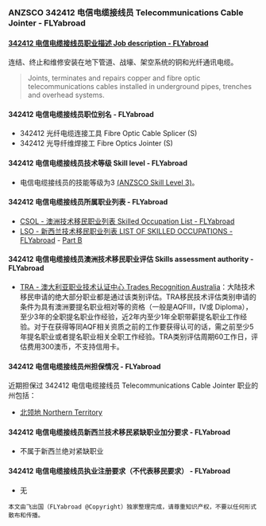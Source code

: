 ### ANZSCO 342412 电信电缆接线员 Telecommunications Cable Jointer - FLYabroad ###

#### [342412 电信电缆接线员职业描述 Job description - FLYabroad](http://www.flyabroadvisa.com/anzsco/3424.html#342412)

连结、终止和维修安装在地下管道、战壕、架空系统的铜和光纤通讯电缆。

> Joints, terminates and repairs copper and fibre optic telecommunications cables installed in underground pipes, trenches and overhead systems.

#### 342412 电信电缆接线员职位别名 - FLYabroad
 
- 342412 光纤电缆连接工具 Fibre Optic Cable Splicer (S)
- 342412 光导纤维焊接工 Fibre Optics Jointer (S)

#### 342412 电信电缆接线员技术等级 Skill level - FLYabroad

- 电信电缆接线员的技能等级为3 [(ANZSCO Skill Level 3)](http://www.flyabroadvisa.com/anzsco/)。

#### 342412 电信电缆接线员所属职业列表 - FLYabroad

- [CSOL - 澳洲技术移民职业列表 Skilled Occupation List - FLYabroad](http://www.flyabroadvisa.com/sol/)
- [LSO - 新西兰技术移民职业列表 LIST OF SKILLED OCCUPATIONS - FLYabroad](http://nz.flyabroadvisa.com/lso/) - [Part B](partb)

#### 342412 电信电缆接线员澳洲技术移民职业评估 Skills assessment authority - FLYabroad

- [TRA - 澳大利亚职业技术认证中心 Trades Recognition Australia](http://www.flyabroadvisa.com/ass/tra.html)：大陆技术移民申请的绝大部分职业都是通过该类别评估。TRA移民技术评估类别申请的条件为具有澳洲要提名职业相对等的资格（一般是AQFIII，IV或 Diploma），至少3年的全职提名职业作经验，近2年内至少1年全职带薪提名职业工作经验。对于在获得等同AQF相关资质之前的工作要获得认可的话，需之前至少5年提名职业或者提名职业相关全职工作经验。TRA类别评估周期60工作日，评估费用300澳币，不支持信用卡。

#### 342412 电信电缆接线员州担保情况 - FLYabroad

近期担保过 342412 电信电缆接线员 Telecommunications Cable Jointer 职业的州包括：

- [北领地 Northern Territory](http://www.flyabroadvisa.com/zdb/nt.html)

#### 342412 电信电缆接线员新西兰技术移民紧缺职业加分要求 - FLYabroad

- 不属于新西兰绝对紧缺职业

#### 342412 电信电缆接线员执业注册要求（不代表移民要求） - FLYabroad

- 无

`本文由飞出国（FLYabroad @Copyright）独家整理完成，请尊重知识产权，不要以任何形式散布和传播。`